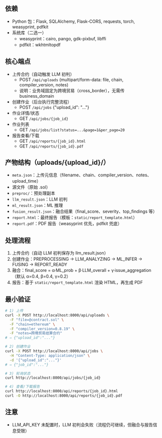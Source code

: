 ## 依赖
- Python 包：Flask, SQLAlchemy, Flask-CORS, requests, torch, weasyprint, pdfkit
- 系统库（二选一）
  - weasyprint：cairo, pango, gdk-pixbuf, libffi
  - pdfkit：wkhtmltopdf

## 核心端点
- 上传合约（自动触发 LLM 初判）
  - POST `/api/uploads` (multipart/form-data: file, chain, compiler_version, notes)
  - 说明：业务域固定为跨境贸易（cross_border），无需传 business_domain
- 创建作业（后台执行完整流程）
  - POST `/api/jobs`  {"upload_id": "..."}
- 作业详情/状态
  - GET `/api/jobs/{job_id}`
- 作业列表
  - GET `/api/jobs/list?status=...&page=1&per_page=20`
- 报告查看/下载
  - GET `/api/reports/{job_id}.html`
  - GET `/api/reports/{job_id}.pdf`

## 产物结构（uploads/{upload_id}/）
- `meta.json`：上传元信息（filename、chain、compiler_version、notes、upload_time）
- 源文件（原始 .sol）
- `preproc/`：预处理副本
- `llm_result.json`：LLM 初判
- `ml_result.json`：ML 推理
- `fusion_result.json`：融合结果（final_score、severity、top_findings 等）
- `report.html`：最终报告（模板：`static/report_template.html`）
- `report.pdf`：PDF 报告（weasyprint 优先，pdfkit 兜底）

## 处理流程
1. 上传合约（自动 LLM 初判保存为 llm_result.json）
2. 创建作业：PREPROCESSING → LLM_ANALYZING → ML_INFER → FUSING → REPORT_READY
3. 融合：final_score = α·ML_prob + β·LLM_overall + γ·issue_aggregation（默认 α=0.4, β=0.4, γ=0.2）
4. 报告：基于 `static/report_template.html` 渲染 HTML，再生成 PDF

## 最小验证
```bash
# 1) 上传
curl -X POST http://localhost:8000/api/uploads \
  -F "file=@contract.sol" \
  -F "chain=ethereum" \
  -F "compiler_version=0.8.19" \
  -F "notes=跨境贸易结算合约"
# ⇒ {"upload_id":"..."}

# 2) 创建作业
curl -X POST http://localhost:8000/api/jobs \
  -H "Content-Type: application/json" \
  -d '{"upload_id":"..."}'
# ⇒ {"job_id":"..."}

# 3) 轮询状态
curl http://localhost:8000/api/jobs/{job_id}

# 4) 查看/下载报告
curl http://localhost:8000/api/reports/{job_id}.html
curl -O http://localhost:8000/api/reports/{job_id}.pdf
```

## 注意
- LLM_API_KEY 未配置时，LLM 初判会失败（流程仍可继续，但融合与报告信息受限）
